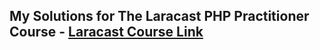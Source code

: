 ## My Solutions for The Laracast PHP Practitioner Course - [Laracast Course Link](https://laracasts.com/series/php-for-beginners)


